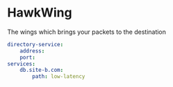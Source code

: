 # HawkWing
The wings which brings your packets to the destination

```yaml
directory-service:
    address:
    port:
services:
    db.site-b.com:
        path: low-latency
    
```